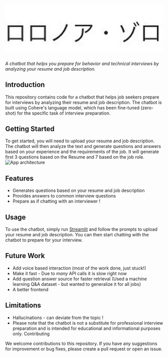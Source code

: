 # ![ZORO](https://github.com/Ab7Abraham/Zoro-HR/blob/main/logo%20arch.jpg)

_A chatbot that helps you prepare for behavior and technical interviews by analyzing your resume and job description._
## Introduction

This repository contains code for a chatbot that helps job seekers prepare for interviews by analyzing their resume and job description. The chatbot is built using Cohere's language model, which has been fine-tuned (zero-shot) for the specific task of interview preparation.
## Getting Started

To get started, you will need to upload your resume and job description. The chatbot will then analyze the text and generate questions and answers based on your experience and the requirements of the job. It will generate first 3 questions based on the Resume and 7 based on the job role.
![App architecture]([https://github.com/Ab7Abraham/Zoro-HR/blob/main/ZORO-BOT/Architecture.png](https://github.com/Ab7Abraham/Zoro-HR/blob/main/Architecture.png))
## Features
- Generates questions based on your resume and job description
- Provides answers to common interview questions
- Prepare as if chatting with an interviewer !

## Usage

To use the chatbot, simply run [Streamlit](https://cohear.streamlit.app/) and follow the prompts to upload your resume and job description. You can then start chatting with the chatbot to prepare for your interview.

## Future Work
- Add voice based interaction (most of the work done, just stuck!)
- Make it fast - Due to _many_ API calls it is slow right now
- Add question answer source for faster retrieval (Used a machine learning Q&A dataset - but wanted to generalize it for all jobs)
- A better frontend
## Limitations
- Hallucinations - can deviate from the topic !
- Please note that the chatbot is not a substitute for professional interview preparation and is intended for educational and informational purposes only.
Contributing

We welcome contributions to this repository. If you have any suggestions for improvement or bug fixes, please create a pull request or open an issue.